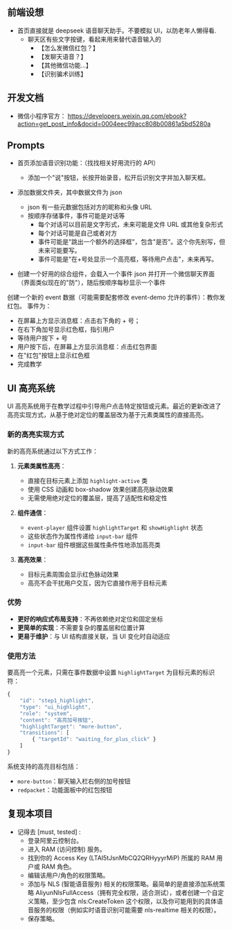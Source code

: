 ## 前端设想

- 首页直接就是 deepseek 语音聊天助手。不要模拟 UI，以防老年人懒得看.
    - 聊天区有些文字按键，看起来用来替代语音输入的
        - 【怎么发微信红包？】
        - 【发聊天语音？】
        - 【其他微信功能...】
        - 【识别骗术训练】

## 开发文档

- 微信小程序官方： https://developers.weixin.qq.com/ebook?action=get_post_info&docid=0004eec99acc808b00861a5bd5280a

## Prompts

- 首页添加语音识别功能：（找找相关好用流行的 API）
    - 添加一个"说"按钮，长按开始录音，松开后识别文字并加入聊天框。

- 添加数据文件夹，其中数据文件为 json
    - json 有一些元数据包括对方的昵称和头像 URL
    - 按顺序存储事件，事件可能是对话等
        - 每个对话可以目前是文字形式，未来可能是文件 URL 或其他复杂形式
        - 每个对话可能是自己或者对方
        - 事件可能是"跳出一个额外的选择框"，包含"是否"。这个你先别写，但未来可能要写。
        - 事件可能是"在+号处显示一个高亮框，等待用户点击"，未来再写。
- 创建一个好用的综合组件，会载入一个事件 json 并打开一个微信聊天界面（界面类似现在的"防"），随后按顺序每秒显示一个事件

创建一个新的 event 数据（可能需要配套修改 event-demo 允许的事件）：教你发红包。
事件为：
- 在屏幕上方显示消息框：点击右下角的 + 号；
- 在右下角加号显示红色框，指引用户
- 等待用户按下 + 号
- 用户按下后，在屏幕上方显示消息框：点击红包界面
- 在"红包"按钮上显示红色框
- 完成教学

## UI 高亮系统

UI 高亮系统用于在教学过程中引导用户点击特定按钮或元素。最近的更新改进了高亮实现方式，从基于绝对定位的覆盖层改为基于元素类属性的直接高亮。

### 新的高亮实现方式

新的高亮系统通过以下方式工作：

1. **元素类属性高亮**：
   - 直接在目标元素上添加 `highlight-active` 类
   - 使用 CSS 动画和 box-shadow 效果创建高亮脉动效果
   - 无需使用绝对定位的覆盖层，提高了适配性和稳定性

2. **组件通信**：
   - `event-player` 组件设置 `highlightTarget` 和 `showHighlight` 状态
   - 这些状态作为属性传递给 `input-bar` 组件
   - `input-bar` 组件根据这些属性条件性地添加高亮类

3. **高亮效果**：
   - 目标元素周围会显示红色脉动效果
   - 高亮不会干扰用户交互，因为它直接作用于目标元素

### 优势

- **更好的响应式布局支持**：不再依赖绝对定位和固定坐标
- **更简单的实现**：不需要复杂的覆盖层和位置计算
- **更易于维护**：与 UI 结构直接关联，当 UI 变化时自动适应

### 使用方法

要高亮一个元素，只需在事件数据中设置 `highlightTarget` 为目标元素的标识符：

```javascript
{
    "id": "step1_highlight",
    "type": "ui_highlight",
    "role": "system",
    "content": "高亮加号按钮",
    "highlightTarget": "more-button",
    "transitions": [
        { "targetId": "waiting_for_plus_click" }
    ]
}
```

系统支持的高亮目标包括：
- `more-button`：聊天输入栏右侧的加号按钮
- `redpacket`：功能面板中的红包按钮

## 复现本项目

- 记得去 [must, tested] :
    - 登录阿里云控制台。
    - 进入 RAM (访问控制) 服务。
    - 找到你的 Access Key (LTAI5tJsnMbCQ2QRHyyyrMiP) 所属的 RAM 用户或 RAM 角色。
    - 编辑该用户/角色的权限策略。
    - 添加与 NLS (智能语音服务) 相关的权限策略。最简单的是直接添加系统策略 AliyunNlsFullAccess（拥有完全权限，适合测试），或者创建一个自定义策略，至少包含 nls:CreateToken 这个权限，以及你可能用到的具体语音服务的权限（例如实时语音识别可能需要 nls-realtime 相关的权限）。
    - 保存策略。

